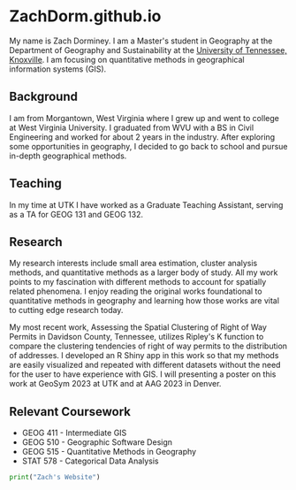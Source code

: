 # ZachDorm.github.io
My name is Zach Dorminey. I am a Master's student in Geography at the Department of Geography and Sustainability at the [University of Tennessee, Knoxville](https://utk.edu). I am focusing on quantitative methods in geographical information systems (GIS).

## Background
I am from Morgantown, West Virginia where I grew up and went to college at West Virginia University. I graduated from WVU with a BS in Civil Engineering and worked for about 2 years in the industry. After exploring some opportunities in geography, I decided to go back to school and pursue in-depth geographical methods.

## Teaching
In my time at UTK I have worked as a Graduate Teaching Assistant, serving as a TA for GEOG 131 and GEOG 132.

## Research
My research interests include small area estimation, cluster analysis methods, and quantitative methods as a larger body of study. All my work points to my fascination with different methods to account for spatially related phenomena. I enjoy reading the original works foundational to quantitative methods in geography and learning how those works are vital to cutting edge research today.

My most recent work, Assessing the Spatial Clustering of Right of Way Permits in Davidson County, Tennessee, utilizes Ripley's K function to compare the clustering tendencies of right of way permits to the distribution of addresses. I developed an R Shiny app in this work so that my methods are easily visualized and repeated with different datasets without the need for the user to have experience with GIS. I will presenting a poster on this work at GeoSym 2023 at UTK and at AAG 2023 in Denver.

## Relevant Coursework
- GEOG 411 - Intermediate GIS
- GEOG 510 - Geographic Software Design
- GEOG 515 - Quantitative Methods in Geography
- STAT 578 - Categorical Data Analysis

<!--sample python source code-->
```python
print("Zach's Website")
```


<!-- Markdown will also render HTML-->
<!-- for an image>
<!--![](url)-->
